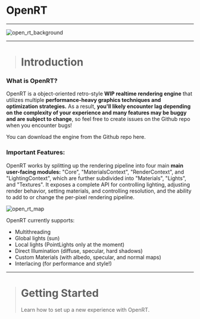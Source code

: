 # OpenRT
---

![open_rt_background](assets/open_rt_background.png)

---

> # Introduction
### What is OpenRT?
OpenRT is a object-oriented retro-style **WIP realtime rendering engine** that utilizes multiple **performance-heavy graphics techniques and optimization strategies.** As a result, **you'll likely encounter lag depending on the complexity of your experience and many features may be buggy and are subject to change**, so feel free to create issues on the Github repo when you encounter bugs!

You can download the engine from the Github repo here.

### Important Features:
OpenRT works by splitting up the rendering pipeline into four main **main user-facing modules:** "Core", "MaterialsContext", "RenderContext", and "LightingContext", which are further subdivided into "Materials", "Lights", and "Textures". It exposes a complete API for controlling lighting, adjusting render behavior, setting materials, and controlling resolution, and the ability to add to or change the per-pixel rendering pipeline.

![open_rt_map](assets/open_rt_map.png)

OpenRT currently supports:
- Multithreading
- Global lights (sun)
- Local lights (PointLights only at the moment)
- Direct Illumination (diffuse, specular, hard shadows)
- Custom Materials (with albedo, specular, and normal maps)
- Interlacing (for performance and style!)

---

> # Getting Started
> Learn how to set up a new experience with OpenRT.
